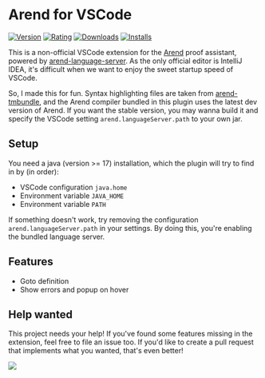 # Arend for VSCode

[![Version](https://img.shields.io/visual-studio-marketplace/v/ice1000.arend)][url]
[![Rating](https://img.shields.io/visual-studio-marketplace/stars/ice1000.arend)][url]
[![Downloads](https://img.shields.io/visual-studio-marketplace/d/ice1000.arend)][url]
[![Installs](https://img.shields.io/visual-studio-marketplace/i/ice1000.arend)][url]

 [url]: https://marketplace.visualstudio.com/items?itemName=ice1000.arend
 [arend-language-server]: https://github.com/ice1000/arend-language-server

This is a non-official VSCode extension for the [Arend] proof assistant,
powered by [arend-language-server].
As the only official editor is IntelliJ IDEA, it's difficult when we want to
enjoy the sweet startup speed of VSCode.

So, I made this for fun.
Syntax highlighting files are taken from [arend-tmbundle],
and the Arend compiler bundled in this plugin uses the latest dev version
of Arend. If you want the stable version, you may wanna build it and specify
the VSCode setting `arend.languageServer.path` to your own jar.

## Setup

You need a java (version >= 17) installation,
which the plugin will try to find in by (in order):

+ VSCode configuration `java.home`
+ Environment variable `JAVA_HOME`
+ Environment variable `PATH`

If something doesn't work, try removing the configuration
`arend.languageServer.path` in your settings.
By doing this, you're enabling the bundled language server.

## Features

+ Goto definition
+ Show errors and popup on hover

## Help wanted

This project needs your help!
If you've found some features missing in the extension, feel free to file an issue too.
If you'd like to create a pull request that implements what you wanted,
that's even better!

 [Arend]: https://arend-lang.github.io
 [arend-tmbundle]: https://github.com/arend-lang/arend-tmbundle

![](icon.png)
